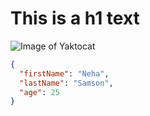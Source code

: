 # <h1>This is a h1 text</h1>
![Image of Yaktocat](https://octodex.github.com/images/yaktocat.png)
```json
{
  "firstName": "Neha",
  "lastName": "Samson",
  "age": 25
}
```
